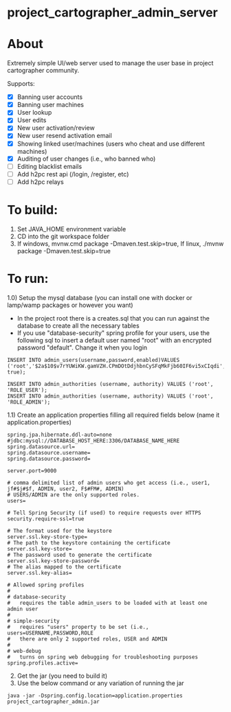 # project_cartographer_admin_server

# About

Extremely simple UI/web server used to manage the user base in project cartographer community.

Supports:

- [x] Banning user accounts
- [x] Banning user machines
- [x] User lookup
- [x] User edits
- [x] New user activation/review
- [x] New user resend activation email
- [x] Showing linked user/machines (users who cheat and use different machines)
- [x] Auditing of user changes (i.e., who banned who)
- [ ] Editing blacklist emails
- [ ] Add h2pc rest api (/login, /register, etc)
- [ ] Add h2pc relays

# To build:

1) Set JAVA_HOME environment variable
2) CD into the git workspace folder
3) If windows, mvnw.cmd package -Dmaven.test.skip=true, If linux, ./mvnw package -Dmaven.test.skip=true

# To run:

1.0) Setup the mysql database (you can install one with docker or lamp/wamp packages or however you want)
- In the project root there is a creates.sql that you can run against the database to create all the necessary tables
- If you use "database-security" spring profile for your users, use the following sql to insert a default user named "root" with an encrypted password "default". Change it when you login

```     
INSERT INTO admin_users(username,password,enabled)VALUES ('root','$2a$10$v7rYUWiKW.gamVZH.CPmDOtDdjhbnCySFqMkFjb60IF6vi5xCIqdi', true);

INSERT INTO admin_authorities (username, authority) VALUES ('root', 'ROLE_USER');
INSERT INTO admin_authorities (username, authority) VALUES ('root', 'ROLE_ADMIN');
```

1.1) Create an application properties filling all required fields below (name it application.properties)
```
spring.jpa.hibernate.ddl-auto=none
#jdbc:mysql://DATABASE_HOST_HERE:3306/DATABASE_NAME_HERE
spring.datasource.url=
spring.datasource.username=
spring.datasource.password=

server.port=9000

# comma delimited list of admin users who get access (i.e., user1, jf#$j#$f, ADMIN, user2, F$#FM#, ADMIN)
# USERS/ADMIN are the only supported roles.
users=

# Tell Spring Security (if used) to require requests over HTTPS
security.require-ssl=true

# The format used for the keystore 
server.ssl.key-store-type=
# The path to the keystore containing the certificate
server.ssl.key-store=
# The password used to generate the certificate
server.ssl.key-store-password=
# The alias mapped to the certificate
server.ssl.key-alias=

# Allowed spring profiles
#
# database-security
#   requires the table admin_users to be loaded with at least one admin user
#
# simple-security
#   requires "users" property to be set (i.e., users=USERNAME,PASSWORD,ROLE
#   there are only 2 supported roles, USER and ADMIN         
#
# web-debug
#   turns on spring web debugging for troubleshooting purposes
spring.profiles.active=
```
2) Get the jar (you need to build it)
3) Use the below command or any variation of running the jar
```
java -jar -Dspring.config.location=application.properties project_cartographer_admin.jar
```
